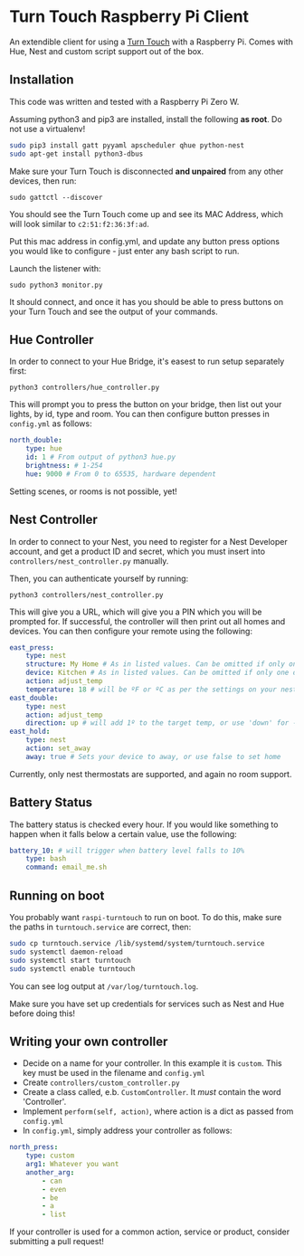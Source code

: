# Turn Touch Raspberry Pi Client

An extendible client for using a [Turn Touch](https://shop.turntouch.com/) with a Raspberry Pi. Comes with Hue, Nest and custom script support out of the box.

## Installation

This code was written and tested with a Raspberry Pi Zero W.

Assuming python3 and pip3 are installed, install the following **as root**. Do not use a virtualenv!

```bash
sudo pip3 install gatt pyyaml apscheduler qhue python-nest
sudo apt-get install python3-dbus
```

Make sure your Turn Touch is disconnected **and unpaired** from any other devices, then run:

```sudo gattctl --discover```

You should see the Turn Touch come up and see its MAC Address, which will look similar to `c2:51:f2:36:3f:ad`.

Put this mac address in config.yml, and update any button press options you would like to configure - just enter any bash script to run.

Launch the listener with:

```sudo python3 monitor.py```

It should connect, and once it has you should be able to press buttons on your Turn Touch and see the output of your commands.


## Hue Controller

In order to connect to your Hue Bridge, it's easest to run setup separately first:

```python3 controllers/hue_controller.py```

This will prompt you to press the button on your bridge, then list out your lights, by id, type and room.
You can then configure button presses in `config.yml` as follows:

```yaml
north_double:
    type: hue
    id: 1 # From output of python3 hue.py
    brightness: # 1-254
    hue: 9000 # From 0 to 65535, hardware dependent
```

Setting scenes, or rooms is not possible, yet!

## Nest Controller

In order to connect to your Nest, you need to register for a Nest Developer account, and get a product ID and secret, which you must insert into `controllers/nest_controller.py` manually.

Then, you can authenticate yourself by running:

```python3 controllers/nest_controller.py```

This will give you a URL, which will give you a PIN which you will be prompted for. If successful, the controller will then print out all homes and devices. You can then configure your remote using the following:

```yaml
east_press:
    type: nest
    structure: My Home # As in listed values. Can be omitted if only one structure
    device: Kitchen # As in listed values. Can be omitted if only one device
    action: adjust_temp
    temperature: 18 # will be ºF or ºC as per the settings on your nest. Just put in the right number.
east_double:
    type: nest
    action: adjust_temp
    direction: up # will add 1º to the target temp, or use 'down' for -1º
east_hold:
    type: nest
    action: set_away
    away: true # Sets your device to away, or use false to set home
```

Currently, only nest thermostats are supported, and again no room support.

## Battery Status

The battery status is checked every hour. If you would like something to happen when it falls below a certain value, use the following:

```yaml
battery_10: # will trigger when battery level falls to 10%
    type: bash
    command: email_me.sh
```

## Running on boot

You probably want `raspi-turntouch` to run on boot. To do this, make sure the paths in `turntouch.service` are correct, then:

```bash
sudo cp turntouch.service /lib/systemd/system/turntouch.service
sudo systemctl daemon-reload
sudo systemctl start turntouch
sudo systemctl enable turntouch
```

You can see log output at `/var/log/turntouch.log`.

Make sure you have set up credentials for services such as Nest and Hue before doing this!

## Writing your own controller

* Decide on a name for your controller. In this example it is `custom`. This key must be used in the filename and `config.yml`
* Create `controllers/custom_controller.py`
* Create a class called, e.b. `CustomController`. It *must* contain the word 'Controller'.
* Implement `perform(self, action)`, where action is a dict as passed from `config.yml`
* In `config.yml`, simply address your controller as follows:

```yaml
north_press:
    type: custom
    arg1: Whatever you want
    another_arg:
        - can
        - even
        - be
        - a
        - list
```

If your controller is used for a common action, service or product, consider submitting a pull request!
